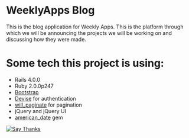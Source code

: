 WeeklyApps Blog
====

This is the blog application for Weekly Apps. This is the platform through which we will be announcing the projects we will be working on and discussing how they were made. 

Some tech this project is using:
====

<ul>
	<li>Rails 4.0.0
	<li>Ruby 2.0.0p247
	<li><a href="https://github.com/yabawock/bootstrap-sass-rails">Bootstrap</a>
	<li><a href="https://github.com/plataformatec/devise">Devise</a> for authentication
	<li><a href="https://github.com/mislav/will_paginate">will_paginate</a> for pagination
	<li>jQuery and jQuery UI
	<li><a href="https://github.com/jeremyevans/ruby-american_date">american_date</a> gem

</ul>

<a href="http://twitter.com/home/?status=Thanks @weeklyapps for making Weekly+Apps+Blog: https%3A%2F%2Fgithub.com%2FWeeklyApps%2Fblog"><img src="https://s3.amazonaws.com/github-thank-you-button/thank-you-button.png" alt="Say Thanks" /></a>
